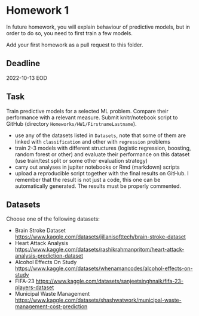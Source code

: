 # Homework 1

In future homework, you will explain behaviour of predictive models, but in order to do so, you need to first train a few models.

Add your first homework as a pull request to this folder.

## Deadline 

2022-10-13 EOD

## Task

Train predictive models for a selected ML problem. Compare their performance with a relevant measure.
Submit knitr/notebook script to GitHub (directory `Homeworks/HW1/FirstnameLastname`).

- use any of the datasets listed in `Datasets`, note that some of them are linked with `classification` and other with `regression` problems
- train 2-3 models with different structures (logistic regression, boosting, random forest or other) and evaluate their performance on this dataset (use train/test split or some other evaluation strategy)
- carry out analyses in jupiter notebooks or Rmd (markdown) scripts
- upload a reproducible script together with the final results on GitHub. I remember that the result is not just a code, this one can be automatically generated. The results must be properly commented. 


## Datasets

Choose one of the following datasets:

- Brain Stroke Dataset https://www.kaggle.com/datasets/jillanisofttech/brain-stroke-dataset
- Heart Attack Analysis https://www.kaggle.com/datasets/rashikrahmanpritom/heart-attack-analysis-prediction-dataset
- Alcohol Effects On Study https://www.kaggle.com/datasets/whenamancodes/alcohol-effects-on-study
- FIFA-23 https://www.kaggle.com/datasets/sanjeetsinghnaik/fifa-23-players-dataset
- Municipal Waste Management https://www.kaggle.com/datasets/shashwatwork/municipal-waste-management-cost-prediction


